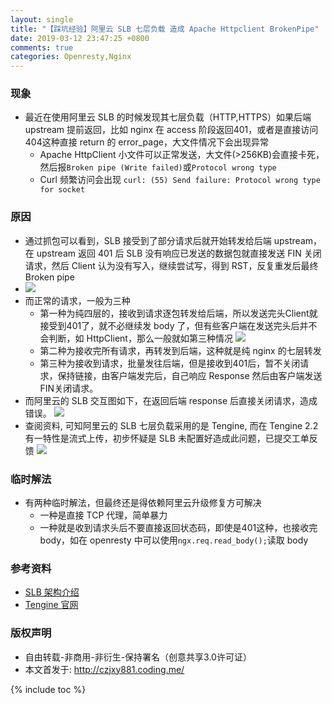 ```yaml
---
layout: single
title: "【踩坑经验】阿里云 SLB 七层负载 造成 Apache Httpclient BrokenPipe"
date: 2019-03-12 23:47:25 +0800
comments: true
categories: Openresty,Nginx
---
```

### 现象
+ 最近在使用阿里云 SLB 的时候发现其七层负载（HTTP,HTTPS）如果后端 upstream 提前返回，比如 nginx 在 access 阶段返回401，或者是直接访问404这种直接 return 的 error_page，大文件情况下会出现异常
  + Apache HttpClient 小文件可以正常发送，大文件(>256KB)会直接卡死，然后报`Broken pipe (Write failed)`或`Protocol wrong type`
  + Curl 频繁访问会出现 `curl: (55) Send failure: Protocol wrong type for socket`

### 原因
+ 通过抓包可以看到，SLB 接受到了部分请求后就开始转发给后端 upstream，在 upstream 返回 401 后 SLB 没有响应已发送的数据包就直接发送 FIN 关闭请求，然后 Client 认为没有写入，继续尝试写，得到 RST，反复重发后最终 Broken pipe
+ ![](https://gw.alipayobjects.com/zos/antfincdn/9MX3oNZD3J/fb5ad724-058b-4dc1-aa3c-9442beb132e6.png)
+ 而正常的请求，一般为三种
  + 第一种为纯四层的，接收到请求逐包转发给后端，所以发送完头Client就接受到401了，就不必继续发 body 了，但有些客户端在发送完头后并不会判断，如 HttpClient，那么一般就如第三种情况
  ![](https://gw.alipayobjects.com/zos/antfincdn/POwc19J4oA/6f4b1018-b26f-4d34-baea-b33f8e96d312.png)
  + 第二种为接收完所有请求，再转发到后端，这种就是纯 nginx 的七层转发
  + 第三种为接收到请求，批量发往后端，但是接收到401后，暂不关闭请求，保持链接，由客户端发完后，自己响应 Response 然后由客户端发送FIN关闭请求。
+ 而阿里云的 SLB 交互图如下，在返回后端 response 后直接关闭请求，造成错误。
![](https://gw.alipayobjects.com/zos/antfincdn/79rbOYugJ3/4c7035d0-876e-46ba-b2e5-b7eddacba23f.png)
+ 查阅资料, 可知阿里云的 SLB 七层负载采用的是 Tengine, 而在 Tengine 2.2 有一特性是流式上传，初步怀疑是 SLB 未配置好造成此问题，已提交工单反馈
![](https://gw.alipayobjects.com/zos/antfincdn/v5S2x3fFoQ/ddc64445-5cca-4722-a016-033004427dac.png)

### 临时解法
+ 有两种临时解法，但最终还是得依赖阿里云升级修复方可解决
  + 一种是直接 TCP 代理，简单暴力
  + 一种就是收到请求头后不要直接返回状态码，即使是401这种，也接收完 body，如在 openresty 中可以使用`ngx.req.read_body();`读取 body


### 参考资料
+ [SLB 架构介绍](https://help.aliyun.com/document_detail/27544.html)
+ [Tengine 官网](http://tengine.taobao.org/)

### 版权声明
+ 自由转载-非商用-非衍生-保持署名（创意共享3.0许可证）
+ 本文首发于: http://czjxy881.coding.me/

{% include toc %}